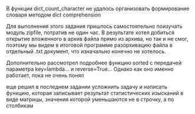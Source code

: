 В функции dict_count_character не удалось организовать формирование словаря методом dict comprehension 

Для выполнения этого задания пришлось самостоятельно поизучать модуль zipfile, потратив не один час. В результате хотел добиться открытие вложенного в архив файла прямо из архива, но так и не смог, поэтому мы видем в итоговой программе разорхивацию файла в отдельный .txt документ, что изначально конечно не хотелось.

Дополнительно рассмотрел подробнее функцию sorted с передачей параметра key=lambda... и reverse=True... Однако как оно именно работает, пока не очень понял

еще решил в последнем задании усложнить задачу и написать функцию, которая записывает результат статистических изысканий в виде матрицы, значения которой уменьшаются не в строчку, а по столбикам
